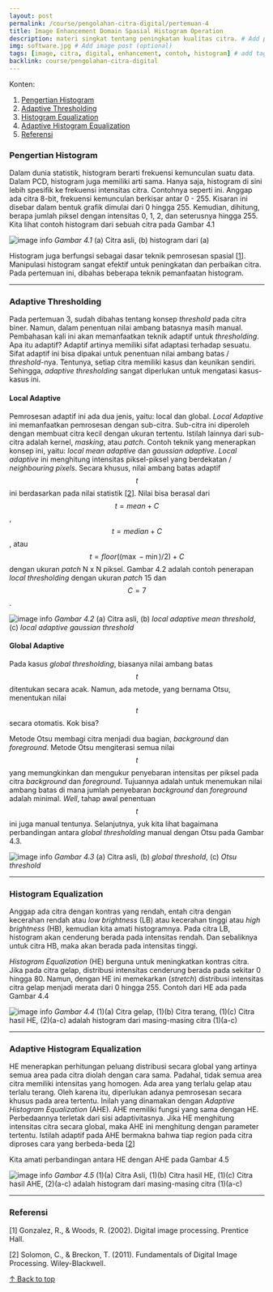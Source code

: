```yaml
---
layout: post
permalink: /course/pengolahan-citra-digital/pertemuan-4
title: Image Enhancement Domain Spasial Histogram Operation
description: materi singkat tentang peningkatan kualitas citra. # Add post description (optional)
img: software.jpg # Add image post (optional)
tags: [image, citra, digital, enhancement, contoh, histogram] # add tag
backlink: course/pengolahan-citra-digital
---
```


Konten:
1. [Pengertian Histogram](#pengertian-histogram)
1. [Adaptive Thresholding](#adaptive-thresholding)
1. [Histogram Equalization](#histogram-equalization)
1. [Adaptive Histogram Equalization](#adaptive-histogram-equalization)
1. [Referensi](#referensi)
### Pengertian Histogram ###

Dalam dunia statistik, histogram berarti frekuensi kemunculan suatu data. Dalam PCD, histogram juga memiliki arti sama. Hanya saja, histogram di sini lebih spesifik ke frekuensi intensitas citra. Contohnya seperti ini. Anggap ada citra 8-bit, frekuensi kemunculan berkisar antar 0 - 255. Kisaran ini disebar dalam bentuk grafik dimulai dari 0 hingga 255. Kemudian, dihitung, berapa jumlah piksel dengan intensitas 0, 1, 2, dan seterusnya hingga 255. Kita lihat contoh histogram dari sebuah citra pada Gambar 4.1

![image info]({{site_url}}/images/histogram.png) 
*Gambar 4.1* (a) Citra asli, (b) histogram dari (a)


Histogram juga berfungsi sebagai dasar teknik pemrosesan spasial [[1](#ref1)]. Manipulasi histogram sangat efektif untuk peningkatan dan perbaikan citra. Pada pertemuan ini, dibahas beberapa teknik pemanfaatan histogram.

---

### Adaptive Thresholding ###

Pada pertemuan 3, sudah dibahas tentang konsep *threshold* pada citra biner. Namun, dalam penentuan nilai ambang batasnya masih manual. Pembahasan kali ini akan memanfaatkan teknik adaptif untuk *thresholding*. Apa itu adaptif? Adaptif artinya memiliki sifat adaptasi terhadap sesuatu. Sifat adaptif ini bisa dipakai untuk penentuan nilai ambang batas / *threshold*-nya. Tentunya, setiap citra memiliki kasus dan keunikan sendiri. Sehingga, *adaptive thresholding* sangat diperlukan untuk mengatasi kasus-kasus ini.

#### Local Adaptive ####

Pemrosesan adaptif ini ada dua jenis, yaitu: local dan global. *Local Adaptive* ini memanfaatkan pemrosesan dengan sub-citra. Sub-citra ini diperoleh dengan membuat citra kecil dengan ukuran tertentu. Istilah lainnya dari sub-citra adalah kernel, *masking*, atau *patch*. Contoh teknik yang menerapkan konsep ini, yaitu: *local mean adaptive* dan *gaussian adaptive*. *Local adaptive* ini menghitung intensitas piksel-piksel yang berdekatan / *neighbouring pixels*. Secara khusus, nilai ambang batas adaptif $$ t $$ ini berdasarkan pada nilai statistik [[2](#ref2)]. Nilai bisa berasal dari $$ t=mean + C $$, $$ t=median + C $$, atau $$ t = floor((\max - \min) / 2 ) + C $$ dengan ukuran *patch* N x N piksel. Gambar 4.2 adalah contoh penerapan *local thresholding* dengan ukuran *patch* 15 dan $$ C = 7 $$.

![image info]({{site_url}}/images/local_thresholding.png) 
*Gambar 4.2* (a) Citra asli, (b) *local adaptive mean threshold*, (c) *local adaptive gaussian threshold*

#### Global Adaptive ####

Pada kasus *global thresholding*, biasanya nilai ambang batas $$ t $$ ditentukan secara acak. Namun, ada metode, yang bernama Otsu, menentukan nilai $$ t $$ secara otomatis. Kok bisa? 

Metode Otsu membagi citra menjadi dua bagian, *background* dan *foreground*. Metode Otsu mengiterasi semua nilai $$ t $$ yang memungkinkan dan mengukur penyebaran intensitas per piksel pada citra *background* dan *foreground*. Tujuannya adalah untuk menemukan nilai ambang batas di mana jumlah penyebaran *background* dan *foreground* adalah minimal. *Well*, tahap awal penentuan $$ t $$ ini juga manual tentunya. Selanjutnya, yuk kita lihat bagaimana perbandingan antara *global thresholding* manual dengan Otsu pada Gambar 4.3.

![image info]({{site_url}}/images/global_thresholding.png) 
*Gambar 4.3* (a) Citra asli, (b) *global threshold*, (c) *Otsu threshold*


---

### Histogram Equalization ###

Anggap ada citra dengan kontras yang rendah, entah citra dengan kecerahan rendah atau *low brightness* (LB) atau kecerahan tinggi atau *high brightness* (HB), kemudian kita amati histogramnya. Pada citra LB, histogram akan cenderung berada pada intensitas rendah. Dan sebaliknya untuk citra HB, maka akan berada pada intensitas tinggi. 

*Histogram Equalization* (HE) berguna untuk meningkatkan kontras citra. Jika pada citra gelap, distribusi intensitas cenderung berada pada sekitar 0 hingga 80. Namun, dengan HE ini memekarkan (*stretch*) distribusi intensitas citra gelap menjadi merata dari 0 hingga 255. Contoh dari HE ada pada Gambar 4.4  

![image info]({{site_url}}/images/histeq.png) 
*Gambar 4.4* (1)(a) Citra gelap, (1)(b) Citra terang, (1)(c) Citra hasil HE, (2)(a-c) adalah histogram dari masing-masing citra (1)(a-c)

---

### Adaptive Histogram Equalization ###

HE menerapkan perhitungan peluang distribusi secara global yang artinya semua area pada citra diolah dengan cara sama. Padahal, tidak semua area citra memiliki intensitas yang homogen. Ada area yang terlalu gelap atau terlalu terang. Oleh karena itu, diperlukan adanya pemrosesan secara khusus pada area tertentu. Inilah yang dinamakan dengan *Adaptive Histogram Equalization* (AHE). AHE memiliki fungsi yang sama dengan HE. Perbedaannya terletak dari sisi adaptivitasnya. Jika HE menghitung intensitas citra secara global, maka AHE ini menghitung dengan parameter tertentu. Istilah adaptif pada AHE bermakna bahwa tiap region pada citra diproses cara yang berbeda-beda [[2](#ref2)]

Kita amati perbandingan antara HE dengan AHE pada Gambar 4.5

![image info]({{site_url}}/images/ahe.png) 
*Gambar 4.5* (1)(a) Citra Asli, (1)(b) Citra hasil HE, (1)(c) Citra hasil AHE, (2)(a-c) adalah histogram dari masing-masing citra (1)(a-c)

---
### Referensi ###

<a id="ref1">[1]</a> Gonzalez, R., & Woods, R. (2002). Digital image processing. Prentice Hall.

<a id="ref2">[2]</a> Solomon, C., & Breckon, T. (2011). Fundamentals of Digital Image Processing. Wiley-Blackwell.

  


<a href="#top">&#8593; Back to top</a>